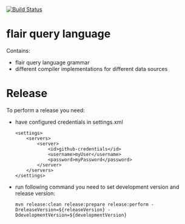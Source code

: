 [![Build Status](https://dev.azure.com/VizCentric/Flair%20BI/_apis/build/status/viz-centric.flair-query-language?branchName=master)](https://dev.azure.com/VizCentric/Flair%20BI/_build/latest?definitionId=3&branchName=master)
# flair query language

Contains:
- flair query language grammar
- different compiler implementations for different data sources

# Release

To perform a release you need:
*  have configured credentials in settings.xml

    ```
    <settings>  
        <servers>  
            <server>
                <id>github-credentials</id>  
                <username>myUser</username>  
                <password>myPassword</password>  
            </server>   
        </servers>
    </settings>   
    ```
* run following command you need to set development version and release version:

   ``` 
   mvn release:clean release:prepare release:perform -DreleaseVersion=${releaseVersion} -DdevelopmentVersion=${developmentVersion}
   ```
